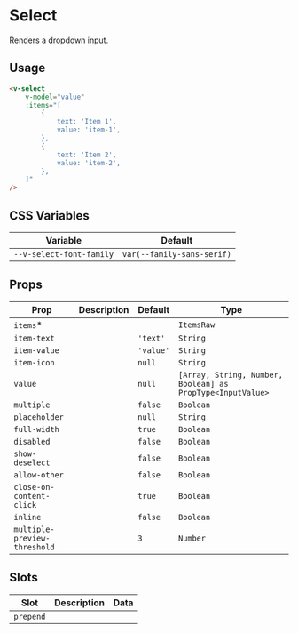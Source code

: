 # Select

Renders a dropdown input.

## Usage

```html
<v-select
	v-model="value"
	:items="[
		{
			text: 'Item 1',
			value: 'item-1',
		},
		{
			text: 'Item 2',
			value: 'item-2',
		},
	]"
/>
```

## CSS Variables

| Variable                 | Default                    |
| ------------------------ | -------------------------- |
| `--v-select-font-family` | `var(--family-sans-serif)` |

## Props

| Prop                         | Description | Default   | Type                                                       |
| ---------------------------- | ----------- | --------- | ---------------------------------------------------------- |
| `items`\*                    |             |           | `ItemsRaw`                                                 |
| `item-text`                  |             | `'text'`  | `String`                                                   |
| `item-value`                 |             | `'value'` | `String`                                                   |
| `item-icon`                  |             | `null`    | `String`                                                   |
| `value`                      |             | `null`    | `[Array, String, Number, Boolean] as PropType<InputValue>` |
| `multiple`                   |             | `false`   | `Boolean`                                                  |
| `placeholder`                |             | `null`    | `String`                                                   |
| `full-width`                 |             | `true`    | `Boolean`                                                  |
| `disabled`                   |             | `false`   | `Boolean`                                                  |
| `show-deselect`              |             | `false`   | `Boolean`                                                  |
| `allow-other`                |             | `false`   | `Boolean`                                                  |
| `close-on-content-click`     |             | `true`    | `Boolean`                                                  |
| `inline`                     |             | `false`   | `Boolean`                                                  |
| `multiple-preview-threshold` |             | `3`       | `Number`                                                   |

## Slots

| Slot      | Description | Data |
| --------- | ----------- | ---- |
| `prepend` |             |      |
